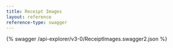 ```yaml
---
title: Receipt Images
layout: reference
reference-type: swagger
---
```




{% swagger /api-explorer/v3-0/ReceiptImages.swagger2.json %}
